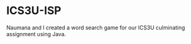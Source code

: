 # ICS3U-ISP
Naumana and I created a word search game for our ICS3U culminating assignment using Java.
